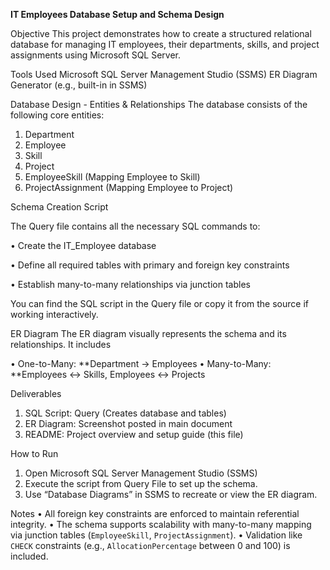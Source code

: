 **IT Employees Database Setup and Schema Design**

Objective
This project demonstrates how to create a structured relational database for managing IT employees, their departments, skills, and project assignments using Microsoft SQL Server.

Tools Used
Microsoft SQL Server Management Studio (SSMS)
ER Diagram Generator  (e.g., built-in in SSMS)

Database Design - Entities & Relationships
The database consists of the following core entities:
1. Department
2. Employee
3. Skill
4. Project
5. EmployeeSkill (Mapping Employee to Skill)
6. ProjectAssignment (Mapping Employee to Project)

Schema Creation Script

The Query file contains all the necessary SQL commands to:

•	Create the IT_Employee database

•	Define all required tables with primary and foreign key constraints

•	Establish many-to-many relationships via junction tables

You can find the SQL script in the Query file or copy it from the source if working interactively.

ER Diagram
The ER diagram visually represents the schema and its relationships. It includes

•	One-to-Many: **Department → Employees
•	Many-to-Many: **Employees ↔ Skills, Employees ↔ Projects

Deliverables
1.	SQL Script: Query (Creates database and tables)
2.	ER Diagram: Screenshot posted in main document
3.	README: Project overview and setup guide (this file)

How to Run
1. Open Microsoft SQL Server Management Studio (SSMS)
2. Execute the script from Query File to set up the schema.
3. Use “Database Diagrams” in SSMS to recreate or view the ER diagram.

Notes
•	All foreign key constraints are enforced to maintain referential integrity.
•	The schema supports scalability with many-to-many mapping via junction tables (`EmployeeSkill`, `ProjectAssignment`).
•	Validation like `CHECK` constraints (e.g., `AllocationPercentage` between 0 and 100) is included.


